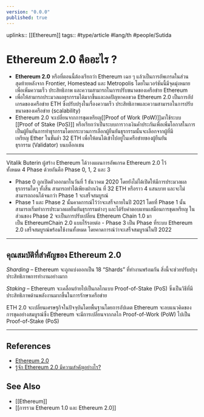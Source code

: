 ```yaml
---
version: "0.0.0"
published: true
---
```

uplinks:: [[Ethereum]]
tags:: #type/article #lang/th #people/Sutida

# Ethereum 2.0 คืออะไร ?
- **Ethereum 2.0** หรือที่ตอนนี้ต้องเรียกว่า Ethereum เฉย ๆ แล้วเป็นการอัพเกรดในส่วนสุดท้ายหลังจาก Frontier, Homestead และ Metropolis โดยในเวอร์ชันนี้มีจุดมุ่งหมายเพื่อเพิ่มความเร็ว ประสิทธิภาพ และความสามารถในการปรับขนาดของเครือข่าย Ethereum
- เพื่อให้สามารถประมวลผลธุรกรรมได้มากขึ้นและลดปัญหาคอขวด Ethereum 2.0 เป็นการอัปเกรดของเครือข่าย ETH ซึ่งปรับปรุงในเรื่องความเร็ว ประสิทธิภาพและความสามารถในการปรับขนาดของเครือข่าย (scalability)
- Ethereum 2.0 จะเปลี่ยนจากการขุดเหรียญ[[Proof of Work (PoW)]]มาใช้ระบบ [[Proof of Stake (PoS)]] หรือเรียกว่าเป็นระบบการวางเงินค้ำประกันเพื่อเพิ่มโอกาสในการเป็นผู้ยืนยันการทำธุรกรรมโดยกระบวนการเลือกผู้ยืนยันธุรกรรมนั้นจะเลือกจากผู้ที่มีเหรียญ Ether ในขั้นต่ำ 32 ETH เพื่อให้ตนได้เข้าไปอยู่ในเครือข่ายของผู้ยืนยันธุรกรรม (Validator) บนบล็อกเชน 
---
Vitalik Buterin ผู้สร้าง Ethereum ได้วางแผนการอัพเกรด Ethereum 2.0 ไว้ทั้งหมด 4 Phase ด้วยกันคือ Phase 0, 1, 2 และ 3
- Phase 0 ถูกเปิดตัวออกมาในวันที่ 1 ธันวาคม 2020 โดยยังไม่ได้เปิดให้มีการประมวลผลธุรกรรมใดๆ ทั้งสิ้น สามารถทำได้เพียงฝากเงิน ที่ 32 ETH หรือราว 4 แสนบาท และจะไม่สามารถถอนได้จนกว่า Phase 1 จะเสร็จสมบูรณ์
- Phase 1 และ Phase 2 นั้นคาดการณ์ไว้ว่าจะเสร็จภายในปี 2021 โดยที่ Phase 1 นั้นสามารถเริ่มทำการประมวลผลยืนยันธุรกรรมต่างๆ และได้รับค่าตอบแทนเสมือนการขุดเหรียญ ในส่วนของ Phase 2 จะเป็นการปรับเปลี่ยน Ethereum Chain 1.0 มาเป็น EthereumChain 2.0 แบบไร้รอยต่อ
- Phase 3 เป็น Phase ที่ระบบ Ethereum 2.0 เสร็จสมบูรณ์พร้อมใช้งานทั้งหมด โดยคาดการณ์ว่าจะเสร็จสมบูรณ์ในปี 2022 
---
## คุณสมบัติที่สำคัญของ Ethereum 2.0
*Sharding* – Ethereum จะถูกแบ่งออกเป็น 18 “Shards” ที่ทำงานพร้อมกัน สิ่งนี้จะช่วยปรับปรุงประสิทธิภาพการทำงานอย่างมาก

*Staking* – Ethereum จะเคลื่อนย้ายไปเป็นกลไกแบบ Proof-of-Stake (PoS) ซึ่งเป็นวิธีที่มีประสิทธิภาพด้านพลังงานมากขึ้นในการรักษาเครือข่าย

ETH 2.0 จะเปลี่ยนเศรษฐกิจในปัจจุบันโดยพื้นฐานโดยการอัปเดต Ethereum จะลบแนวคิดของการขุดอย่างสมบูรณ์ซึ่ง Ethereum จะมีการเปลี่ยนจากกลไก Proof-of-Work (PoW) ไปเป็น Proof-of-Stake (PoS) 

---

## References
- [Ethereum 2.0](https://zipmex.com/th/learn/ethereum-2-0-explained/)
- [รู้จัก Ethereum 2.0 มีความสำคัญอย่างไร?](https://news.trueid.net/detail/16arXygbVE7K)

## See Also
- [[Ethereum]]
- [[การรวม Ethereum 1.0 และ Ethereum 2.0]]
